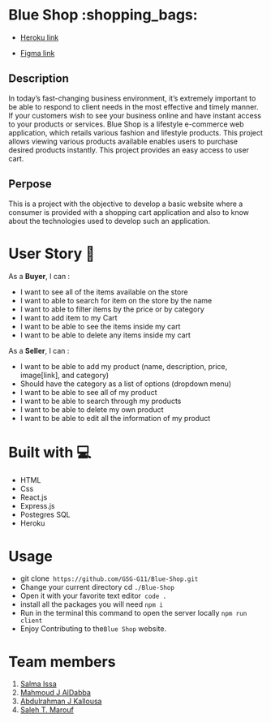 # Blue Shop :shopping_bags: 


 - [Heroku link](https://blueshop11.herokuapp.com/https://blueshop11.herokuapp.com//)

 - [Figma link](https://www.figma.com/file/dyxlK8Vwgm5melNWsphtjY/Untitled?node-id=1%3A2)


## Description

In today’s fast-changing business environment, it’s extremely important to be able to respond to client needs in the most effective and timely manner. If your customers wish to see your business online and have instant access to your products or services.
Blue Shop is a lifestyle e-commerce web application, which retails various fashion and lifestyle products. This project allows viewing various products available enables users to purchase desired products instantly. This project provides an easy access to user cart.



## Perpose
This is a project with the objective to develop a basic website where a consumer is provided with a shopping cart application and also to know about the technologies used to develop such an application.


# User Story <span id='story'></span> :bookmark_tabs:

As a **Buyer**, I can :
* I want to see all of the items available on the store
* I want to able to search for item on the store by the name
* I want to able to filter items by the price or by category
* I want to add item to my Cart
* I want to be able to see the items inside my cart
* I want to be able to delete any items inside my cart

As a **Seller**, I can :
* I want to be able to add my product (name, description, price, image[link], and category)
* Should have the category as a list of options (dropdown menu)
* I want to be able to see all of my product
* I want to be able to search through my products
* I want to be able to delete my own product
* I want to be able to edit all the information of my product



# **Built with** <span id='built'></span> :computer:

- HTML
- Css
- React.js
- Express.js
- Postegres SQL
- Heroku



#  Usage  <span id='built'></span>
- git clone` https://github.com/GSG-G11/Blue-Shop.git`
- Change your current directory cd `./Blue-Shop `
- Open it with your favorite text editor` code .`
- install all the packages you will need `npm i`
- Run in the terminal this command to open the server locally `npm run client`
- Enjoy Contributing to the`Blue Shop` website.



# **Team members** <span id='team'></span>


1. [Salma Issa](https://github.com/SalmaIssa96)
2. [Mahmoud J AlDabba](https://github.com/MahmoudJD95)
3. [Abdulrahman J Kallousa](https://github.com/abdulrahman-2020)
4. [Saleh T. Marouf](https://github.com/devstm)